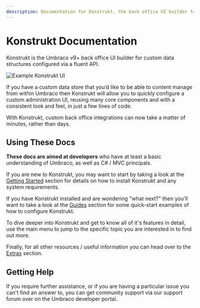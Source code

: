 ```yaml
---
description: Documentation for Konstrukt, the back office UI builder for Umbraco.
---
```


# Konstrukt Documentation

Konstrukt is the Umbraco v9+ back office UI builder for custom data structures configured via a fluent API.

![Example Konstrukt UI](../images/comments_listview.png)

If you have a custom data store that you’d like to be able to content manage from within Umbraco then Konstrukt will allow you to quickly configure a custom administration UI, reusing many core components and with a consistent look and feel, in just a few lines of code.

With Konstrukt, custom back office integrations can now take a matter of minutes, rather than days.

## Using These Docs

**These docs are aimed at developers** who have at least a basic understanding of Umbraco, as well as C# / MVC principals.

If you are new to Konstrukt, you may want to start by taking a look at the [Getting Started](./getting-started/overview.md) section for details on how to install Konstrukt and any system requirements. 

If you have Konstrukt installed and are wondering "what next?" then you'll want to take a look at the [Guides](./guides/creating-your-first-integration.md) section for some quick-start examples of how to configure Konstrukt.

To dive deeper into Konstrukt and get to know all of it's features in detail, use the main menu to jump to the specific topic you are interested in to find out more.

Finally, for all other resources / useful information you can head over to the [Extras](./extras/property-editors/README.md) section.

## Getting Help

If you require further assistance, or if you are having a particular issue you can't find an answer to, you can get community support via our support forum over on the Umbraco developer portal.
